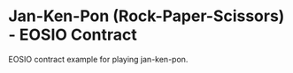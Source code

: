 # Jan-Ken-Pon (Rock-Paper-Scissors) - EOSIO Contract

EOSIO contract example for playing jan-ken-pon.
